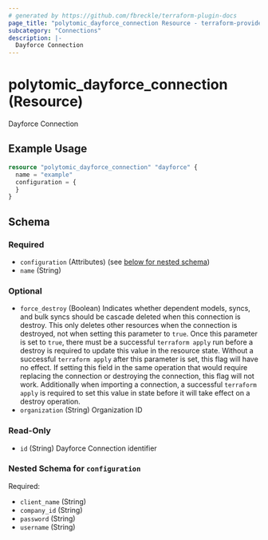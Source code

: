 ```yaml
---
# generated by https://github.com/fbreckle/terraform-plugin-docs
page_title: "polytomic_dayforce_connection Resource - terraform-provider-polytomic"
subcategory: "Connections"
description: |-
  Dayforce Connection
---
```


# polytomic_dayforce_connection (Resource)

Dayforce Connection

## Example Usage

```terraform
resource "polytomic_dayforce_connection" "dayforce" {
  name = "example"
  configuration = {
  }
}
```

<!-- schema generated by tfplugindocs -->
## Schema

### Required

- `configuration` (Attributes) (see [below for nested schema](#nestedatt--configuration))
- `name` (String)

### Optional

- `force_destroy` (Boolean) Indicates whether dependent models, syncs, and bulk syncs should be cascade deleted when this connection is destroy. This only deletes other resources when the connection is destroyed, not when setting this parameter to `true`. Once this parameter is set to `true`, there must be a successful `terraform apply` run before a destroy is required to update this value in the resource state. Without a successful `terraform apply` after this parameter is set, this flag will have no effect. If setting this field in the same operation that would require replacing the connection or destroying the connection, this flag will not work. Additionally when importing a connection, a successful `terraform apply` is required to set this value in state before it will take effect on a destroy operation.
- `organization` (String) Organization ID

### Read-Only

- `id` (String) Dayforce Connection identifier

<a id="nestedatt--configuration"></a>
### Nested Schema for `configuration`

Required:

- `client_name` (String)
- `company_id` (String)
- `password` (String)
- `username` (String)


